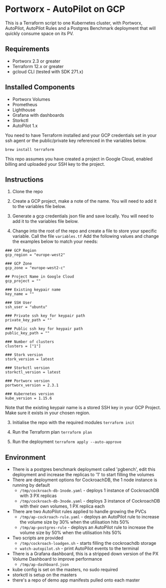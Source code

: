 # Portworx - AutoPilot on GCP
This is a Terraform script to one Kubernetes cluster, with Portworx, AutoPilot, AutoPilot Rules and a Postgres Benchmark deployment that will quickly consume space on its PV.

## Requirements
- Portworx 2.3 or greater
- Terraform 12.x or greater
- gcloud CLI (tested with SDK 271.x)

## Installed Components
- Portworx Volumes
- Prometheus
- Lighthouse
- Grafana with dashboards
- Storkctl
- AutoPilot 1.x

You need to have Terraform installed and your GCP credentials set in your ssh agent or the public/private key referenced in the variables below.

`brew install terraform`

This repo assumes you have created a project in Google Cloud, enabled billing and uploaded your SSH key to the project.

## Instructions
1. Clone the repo

2. Create a GCP project, make a note of the name. You will need to add it to the variables file below.

3. Generate a gcp credentials json file and save locally. You will need to add it to the variables file below.

4. Change into the root of the repo and create a file to store your specific variable. Call the file `variables.tf`
Add the following values and change the examples below to match your needs:
```
### GCP Region
gcp_region = "europe-west2"

### GCP Zone
gcp_zone = "europe-west2-c"

## Project Name in Google Cloud
gcp_project = ""

### Existing keypair name
key_name = ""

### SSH User
ssh_user = "ubuntu"

### Private ssh key for keypair path
private_key_path = ""

### Public ssh key for keypair path
public_key_path = ""

### Number of clusters
clusters = ["1"]

### Stork version
stork_version = latest

### Storkctl version
storkctl_version = latest

### Portworx version
portworx_version = 2.3.1

### Kubernetes version
kube_version = 1.15.6
```
Note that the existing keypair name is a stored SSH key in your GCP Project. Make sure it exists in your chosen region.

3. Initialise the repo with the required modules
`terraform init`

4. Run the Terraform plan
`terraform plan`

5. Run the deployment
`terraform apply --auto-approve`

## Environment
- There is a postgres benchmark deployment called 'pgbench', edit this deployment and increase the replicas to '1' to start filling the volumes
- There are deployment options for CockroachDB, the 1 node instance is running by default
    - `/tmp/cockroach-db-1node.yaml` - deploys 1 instance of CockroachDB with 3 PX replicas
    - `/tmp/cockroach-db-3node.yaml` - deploys 3 instance of CockroachDB with their own volumes, 1 PX replica each
- There are two AutoPilot rules applied to handle growing the PVCs
    - `/tmp/ap-cockroach-rule.yaml` - deploys an AutoPilot rule to increase the volume size by 30% when the utilisation hits 50%
    - `/tmp/ap-postgres-rule` - deploys an AutoPilot rule to increase the volume size by 50% when the utilisation hits 50%
- Two scripts are provided
    - `/tmp/cockroach-loadgen.sh` - starts filling the cockroachdb storage
    - `watch-autopilot.sh` - print AutoPilot events to the terminal
- There is a Grafana dashboard, this is a stripped down version of the PX Volume Dashboard to improve performance
    - `/tmp/ap-dashboard.json`
- kube config is set on the masters, no sudo required
- storkctl is setup on the masters
- there's a repo of demo app manifests pulled onto each master
